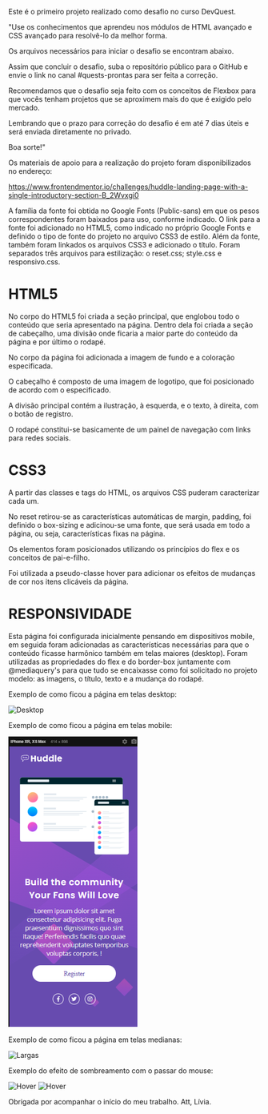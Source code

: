Este é o primeiro projeto realizado como desafio no curso DevQuest.

"Use os conhecimentos que aprendeu nos módulos de HTML avançado e CSS avançado para resolvê-lo da melhor forma.

Os arquivos necessários para iniciar o desafio se encontram abaixo.

Assim que concluir o desafio, suba o repositório público para o GitHub e envie o link no canal #quests-prontas para ser feita a correção.

Recomendamos que o desafio seja feito com os conceitos de Flexbox para que vocês tenham projetos que se aproximem mais do que é exigido pelo mercado.

Lembrando que o prazo para correção do desafio é em até 7 dias úteis e será enviada diretamente no privado.

Boa sorte!"

Os materiais de apoio para a realização do projeto foram disponibilizados no endereço:

https://www.frontendmentor.io/challenges/huddle-landing-page-with-a-single-introductory-section-B_2Wvxgi0

A família da fonte foi obtida no Google Fonts (Public-sans) em que os pesos correspondentes foram baixados para uso, conforme indicado. O link para a fonte foi adicionado no HTML5, como indicado no próprio Google Fonts e definido o tipo de fonte do projeto no arquivo CSS3 de estilo.
Além da fonte, também foram linkados os arquivos CSS3 e adicionado o título. Foram separados três arquivos para estilização: o reset.css; style.css e responsivo.css.

<h1>HTML5</h1>

No corpo do HTML5 foi criada a seção principal, que englobou todo o conteúdo que seria apresentado na página. Dentro dela foi criada a seção de cabeçalho, uma divisão onde ficaria a maior parte do conteúdo da página e por último o rodapé.

No corpo da página foi adicionada a imagem de fundo e a coloração especificada.

O cabeçalho é composto de uma imagem de logotipo, que foi posicionado de acordo com o especificado.

A divisão principal contém a ilustração, à esquerda, e o texto, à direita, com o botão de registro.

O rodapé constitui-se basicamente de um painel de navegação com links para redes sociais.


<h1>CSS3</h1>

A partir das classes e tags do HTML, os arquivos CSS puderam caracterizar cada um.

No reset retirou-se as características automáticas de margin, padding, foi definido o box-sizing e adicinou-se uma fonte, que será usada em todo a página, ou seja, características fixas na página.

Os elementos foram posicionados utilizando os princípios do flex e os conceitos de pai-e-filho.

Foi utilizada a pseudo-classe hover para adicionar os efeitos de mudanças de cor nos itens clicáveis da página.

<h1>RESPONSIVIDADE</h1>

Esta página foi configurada inicialmente pensando em dispositivos mobile, em seguida foram adicionadas as características necessárias para que o conteúdo ficasse harmônico também em telas maiores (desktop).
Foram utilizadas as propriedades do flex e do border-box juntamente com @mediaquery's para que tudo se encaixasse como foi solicitado no projeto modelo: as imagens, o título, texto e a mudança do rodapé.


Exemplo de como ficou a página em telas desktop:

![Desktop](large-desktop.png)

Exemplo de como ficou a página em telas mobile:

![Mobile](mobile.png)

Exemplo de como ficou a página em telas medianas:

![Largas](medium.png)

Exemplo do efeito de sombreamento com o passar do mouse:

![Hover](hover1.png)
![Hover](hover2.png)

Obrigada por acompanhar o início do meu trabalho. 
Att, Lívia.